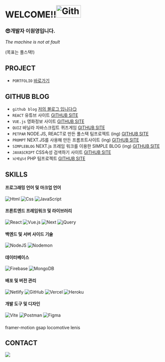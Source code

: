 # WELCOME!!<img src="https://media.giphy.com/media/oz45ELYgMoYVsZqmor/giphy.gif?cid=82a1493b46gqhff3pfz6g198ninfz0d73ywhq9v09ljhpnix&ep=v1_stickers_trending&rid=giphy.gif&ct=s" width="80px" height="40px" title="Github_Logo" />

### 😎개발자 이원영입니다.

_The machine is not at fault_

(목표는 풀스택!)

## PROJECT
- `PORTFOLIO` <a href="https://github.com/elese0821/wonyoung-portfolio">바로가기</a>
## GITHUB BLOG
- `github blog` <a href="https://elese0821.github.io/"> 저의 블로그 입니다😏</a>
- `REACT` 유튜브 사이트
<a href="https://github.com/elese0821/youtube-project" target="_blank">GITHUB SITE</a>
- `VUE.js` 영화정보 사이트
<a href="https://github.com/elese0821/movie-project" target="_blank">GITHUB SITE</a>
- `QUIZ` 바닐라 자바스크립트 퀴즈게임
<a href="https://github.com/elese0821/javascript_quiz" target="_blank">GITHUB SITE</a>
- `PETPAR` NODE.JS, REACT로 만든 풀스택 팀프로젝트 (ing)
<a href="https://github.com/chfhr22/petpar" target="_blank">GITHUB SITE</a>
- `PROMPT` NEXT.JS를 사용해 만든 프롬프트사이트 (ing)
<a href="https://github.com/elese0821/next-blog" target="_blank">GITHUB SITE</a>
- `SIMPLEBLOG` NEXT.js 프레임 워크를 이용한 SIMPLE BLOG (ing)
<a href="https://github.com/elese0821/next.js-blog" target="_blank">GITHUB SITE</a>
- `JAVASCRIPT` CSS속성 검색하기 사이트
<a href="https://github.com/elese0821/javascript_css" target="_blank">GITHUB SITE</a>
- `뇌섹남녀` PHP 팀프로젝트
<a href="https://github.com/elese0821/php-project" target="_blank">GITHUB SITE</a>


## SKILLS
#### 프로그래밍 언어 및 마크업 언어<br />
<img alt="Html" src="https://img.shields.io/badge/HTML5-E34F26.svg?&style=for-the-badge&logo=HTML5&logoColor=white"/> <img alt="Css" src="https://img.shields.io/badge/CSS3-1572B6.svg?&style=for-the-badge&logo=CSS3&logoColor=white"/> <img alt="JavaScript" src="https://img.shields.io/badge/JavaScript-F7DF1E.svg?&style=for-the-badge&logo=JavaScript&logoColor=black"/>

#### 프론트엔드 프레임워크 및 라이브러리
<img alt="React" src="https://img.shields.io/badge/react-%2320232a.svg?style=for-the-badge&logo=react&logoColor=%2361DAFB"/> <img alt="Vue.js" src="https://img.shields.io/badge/vuejs-%2335495e.svg?style=for-the-badge&logo=vuedotjs&logoColor=%234FC08D"/> <img alt="Next" src="https://img.shields.io/badge/Next-black?style=for-the-badge&logo=next.js&logoColor=white"/> <img alt="jQuery" src="https://img.shields.io/badge/jquery-%230769AD.svg?style=for-the-badge&logo=jquery&logoColor=white"/>

#### 백엔드 및 서버 사이드 기술
<img alt="NodeJS" src="https://img.shields.io/badge/node.js-6DA55F?style=for-the-badge&logo=node.js&logoColor=white"/> <img alt="Nodemon" src="https://img.shields.io/badge/NODEMON-%23323330.svg?style=for-the-badge&logo=nodemon&logoColor=%BBDEAD"/>

#### 데이터베이스
<img alt="Firebase" src="https://img.shields.io/badge/Firebase-039BE5?style=for-the-badge&logo=Firebase&logoColor=white"/> <img alt="MongoDB" src="https://img.shields.io/badge/MongoDB-%234ea94b.svg?style=for-the-badge&logo=mongodb&logoColor=white"/>

#### 배포 및 버전 관리
<img alt="Netlify" src="https://img.shields.io/badge/netlify-%23000000.svg?style=for-the-badge&logo=netlify&logoColor=#00C7B7"/> <img alt="GitHub" src="https://img.shields.io/badge/github-%23121011.svg?style=for-the-badge&logo=github&logoColor=white"/> <img alt="Vercel" src="https://img.shields.io/badge/vercel-%23000000.svg?style=for-the-badge&logo=vercel&logoColor=white"/> <img alt="Heroku" src="https://img.shields.io/badge/heroku-%23430098.svg?style=for-the-badge&logo=heroku&logoColor=white"/>

#### 개발 도구 및 디자인
<img alt="Vite" src="https://img.shields.io/badge/vite-%23646CFF.svg?style=for-the-badge&logo=vite&logoColor=white"/> <img alt="Postman" src="https://img.shields.io/badge/Postman-FF6C37?style=for-the-badge&logo=postman&logoColor=white"/> <img alt="Figma" src="https://img.shields.io/badge/figma-%23F24E1E.svg?style=for-the-badge&logo=figma&logoColor=white"/>

### 
framer-motion
gsap
locomotive
lenis

## CONTACT
<a href="mailto:elese0821@gmail.com">
<img src="https://img.shields.io/badge/Gmail-EA4335?style=for-the-badge&logo=Gmail&logoColor=white">
</a>

